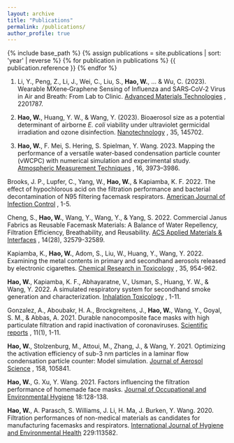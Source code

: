 ```yaml
---
layout: archive
title: "Publications"
permalink: /publications/
author_profile: true
---
```


{% include base_path %}
{% assign publications = site.publications | sort: 'year' | reverse %}
{% for publication in publications %}
  {{ publication.reference }}
{% endfor %}

1. Li, Y., Peng, Z., Li, J., Wei, C., Liu, S., **Hao, W.**, ... & Wu, C. (2023). Wearable MXene‐Graphene Sensing of Influenza and SARS‐CoV‐2 Virus in Air and Breath: From Lab to Clinic. [Advanced Materials Technologies](https://onlinelibrary.wiley.com/doi/full/10.1002/admt.202201787) , 2201787.
    
2. **Hao, W.**, Huang, Y. W., & Wang, Y. (2023). Bioaerosol size as a potential determinant of airborne *E. coli* viability under ultraviolet germicidal irradiation and ozone disinfection. [Nanotechnology](https://iopscience.iop.org/article/10.1088/1361-6528/ad14b4/meta) , 35, 145702.
    
3. **Hao, W.**, F. Mei, S. Hering, S. Spielman, Y. Wang. 2023. Mapping the performance of a versatile water-based condensation particle counter (vWCPC) with numerical simulation and experimental study. [Atmospheric Measurement Techniques](https://amt.copernicus.org/articles/16/3973/2023/) , 16, 3973–3986.

Brooks, J. P., Lupfer, C., Yang, W., **Hao, W.**, & Kapiamba, K. F. 2022. The effect of hypochlorous acid on the filtration performance and bacterial decontamination of N95 filtering facemask respirators. [American Journal of Infection Control](https://www.ajicjournal.org/article/S0196-6553(22)00540-5/fulltext) , 1-5.

Cheng, S., **Hao, W.**, Wang, Y., Wang, Y., & Yang, S. 2022. Commercial Janus Fabrics as Reusable Facemask Materials: A Balance of Water Repellency, Filtration Efficiency, Breathability, and Reusability. [ACS Applied Materials & Interfaces](https://pubs.acs.org/doi/10.1021/acsami.2c09544) , 14(28), 32579-32589.

Kapiamba, K., **Hao, W.**, Adom, S., Liu, W., Huang, Y., Wang, Y. 2022. Examining the metal contents in primary and secondhand aerosols released by electronic cigarettes. [Chemical Research in Toxicology](https://pubs.acs.org/doi/10.1021/acs.chemrestox.1c00411) , 35, 954-962.

**Hao, W.**, Kapiamba, K. F., Abhayaratne, V., Usman, S., Huang, Y. W., & Wang, Y. 2022. A simulated respiratory system for secondhand smoke generation and characterization. [Inhalation Toxicology](https://www.tandfonline.com/doi/abs/10.1080/08958378.2022.2075493?journalCode=iiht20) , 1-11.

Gonzalez, A., Aboubakr, H. A., Brockgreitens, J., **Hao, W.**, Wang, Y., Goyal, S. M., & Abbas, A. 2021. Durable nanocomposite face masks with high particulate filtration and rapid inactivation of coronaviruses. [Scientific reports](https://www.nature.com/articles/s41598-021-03771-1) , 11(1), 1-11.

**Hao, W.**, Stolzenburg, M., Attoui, M., Zhang, J., & Wang, Y. 2021. Optimizing the activation efficiency of sub-3 nm particles in a laminar flow condensation particle counter: Model simulation. [Journal of Aerosol Science](https://www.sciencedirect.com/science/article/pii/S0021850221005723) , 158, 105841.

**Hao, W.**, G. Xu, Y. Wang. 2021. Factors influencing the filtration performance of homemade face masks. [Journal of Occupational and Environmental Hygiene](https://www.tandfonline.com/doi/full/10.1080/15459624.2020.1868482)  18:128-138.

**Hao, W.**, A. Parasch, S. Williams, J. Li, H. Ma, J. Burken, Y. Wang. 2020. Filtration performances of non-medical materials as candidates for manufacturing facemasks and respirators. [International Journal of Hygiene and Environmental Health](https://www.sciencedirect.com/science/article/pii/S1438463920305289?dgcid=author) 229:113582.
